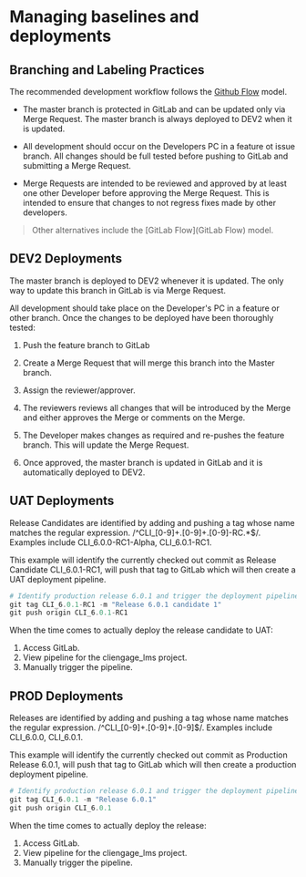 # Managing baselines and deployments

## Branching and Labeling Practices

The recommended development workflow follows the [Github Flow](https://docs.github.com/en/free-pro-team@latest/github/collaborating-with-issues-and-pull-requests/github-flow) model.

- The master branch is protected in GitLab and can be updated only via Merge Request. The master branch is always deployed to DEV2 when it is updated.

- All development should occur on the Developers PC in a feature ot issue branch. All changes should be full tested before pushing to GitLab and submitting a Merge Request.

- Merge Requests are intended to be reviewed and approved by at least one other Developer before approving the Merge Request. This is intended to ensure that changes to not regress fixes made by other developers.

> Other alternatives include the [GitLab Flow](GitLab Flow) model.
>
## DEV2 Deployments

The master branch is deployed to DEV2 whenever it is updated. The only way to update this branch in GitLab is via Merge Request.

All development should take place on the Developer's PC in a feature or other branch. Once the changes to be deployed have been thoroughly tested:

1. Push the feature branch to GitLab

2. Create a Merge Request that will merge this branch into the Master branch.

3. Assign the reviewer/approver.

4. The reviewers reviews all changes that will be introduced by the Merge and either approves the Merge or comments on the Merge.

5. The Developer makes changes as required and re-pushes the feature branch. This will update the Merge Request.

6. Once approved, the master branch is updated in GitLab and it is automatically deployed to DEV2.

## UAT Deployments

Release Candidates are identified by adding and pushing a tag whose name matches the regular expression.
/^CLI_[0-9]+\.[0-9]+\.[0-9]-RC.*$/. Examples include CLI_6.0.0-RC1-Alpha, CLI_6.0.1-RC1.

This example will identify the currently checked out commit as Release Candidate CLI_6.0.1-RC1, will push that tag to GitLab which will then create a UAT deployment pipeline.

``` powershell
# Identify production release 6.0.1 and trigger the deployment pipeline
git tag CLI_6.0.1-RC1 -m "Release 6.0.1 candidate 1"
git push origin CLI_6.0.1-RC1
```

When the time comes to actually deploy the release candidate to UAT:

1. Access GitLab.
2. View pipeline for the cliengage_lms project.
3. Manually trigger the pipeline.

## PROD Deployments

Releases are identified by adding and pushing a tag whose name matches the regular expression.
/^CLI_[0-9]+\.[0-9]+\.[0-9]$/. Examples include CLI_6.0.0, CLI_6.0.1.

This example will identify the currently checked out commit as Production Release 6.0.1, will push that tag to GitLab which will then create a production deployment pipeline.

``` powershell
# Identify production release 6.0.1 and trigger the deployment pipeline
git tag CLI_6.0.1 -m "Release 6.0.1"
git push origin CLI_6.0.1
```

When the time comes to actually deploy the release:

1. Access GitLab.
2. View pipeline for the cliengage_lms project.
3. Manually trigger the pipeline.
